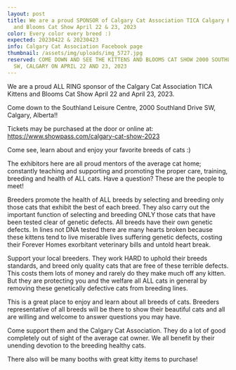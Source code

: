 ```yaml
---
layout: post
title: We are a proud SPONSOR of Calgary Cat Association TICA Calgary Kittens
  and Blooms Cat Show April 22 & 23, 2023
color: Every color every breed :)
expected: 20230422 & 20230423
info: Calgary Cat Association Facebook page
thumbnail: /assets/img/uploads/img_5727.jpg
reserved: COME DOWN AND SEE THE KITTENS AND BLOOMS CAT SHOW 2000 SOUTHLAND DRIVE
  SW, CALGARY ON APRIL 22 AND 23, 2023
---
```

W﻿e are a proud ALL RING sponsor of the Calgary Cat Association TICA Kittens and Blooms Cat Show April 22 and April 23, 2023. 

C﻿ome down to the Southland Leisure Centre, 2000 Southland Drive SW, Calgary, Alberta!!

T﻿ickets may be purchased at the door or online at: https://www.showpass.com/calgary-cat-show-2023 

Come see, learn about and enjoy your favorite breeds of cats :) 

T﻿he exhibitors here are all proud mentors of the average cat home; constantly teaching and supporting and promoting the proper care, training, breeding and health of ALL cats. Have a question? These are the people to meet!

Breeders promote the health of ALL breeds by selecting and breeding only those cats that exhibit the best of each breed. They also carry out the important function of selecting and breeding ONLY those cats that have been tested clear of genetic defects. All breeds have their own genetic defects. In lines not DNA tested there are many hearts broken because these kittens tend to live miserable lives suffering genetic defects, costing their Forever Homes exorbitant veterinary bills and untold heart break. 

Support your local breeders. They work HARD to uphold their breeds standards, and breed only quality cats that are free of these terrible defects. This costs them lots of money and rarely do they make much off any kitten. But they are protecting you and the welfare all ALL cats in general by removing these genetically defective cats from breeding lines. 

T﻿his is a great place to enjoy and learn about all breeds of cats. Breeders representative of all breeds will be there to show their beautiful cats and all are willing and welcome to answer questions you may have. 

C﻿ome support them and the Calgary Cat Association. They do a lot of good completely out of sight of the average cat owner. We all benefit by their unending devotion to the breeding healthy cats. 

T﻿here a﻿lso will be many booths with great kitty items to purchase!